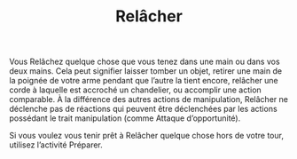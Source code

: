 ﻿---
title: Relâcher
titleEn: Release
id: wQYmDStjdjn0I26t
group: actions
---
<p>Vous Relâchez quelque chose que vous tenez dans une main ou dans vos deux mains. Cela peut signifier laisser tomber un objet, retirer une main de la poignée de votre arme pendant que l’autre la tient encore, relâcher une corde à laquelle est accroché un chandelier, ou accomplir une action comparable. À la différence des autres actions de manipulation, Relâcher ne déclenche pas de réactions qui peuvent être déclenchées par les actions possédant le trait manipulation (comme Attaque d’opportunité).</p><p>Si vous voulez vous tenir prêt à Relâcher quelque chose hors de votre tour, utilisez l’activité Préparer.</p>
